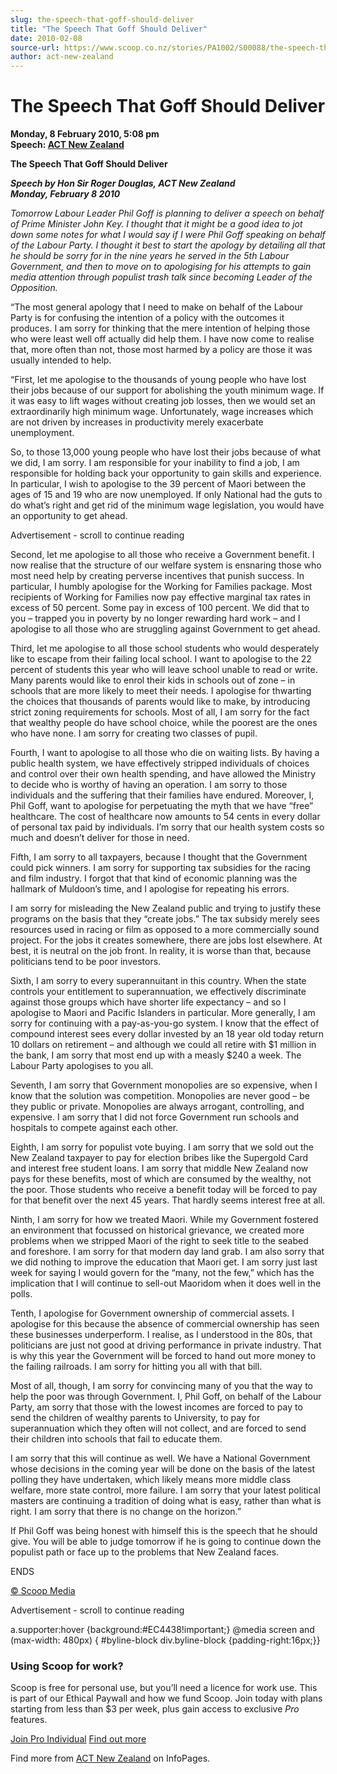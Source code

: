 ```yaml
---
slug: the-speech-that-goff-should-deliver
title: "The Speech That Goff Should Deliver"
date: 2010-02-08
source-url: https://www.scoop.co.nz/stories/PA1002/S00088/the-speech-that-goff-should-deliver.htm
author: act-new-zealand
---
```

The Speech That Goff Should Deliver
===================================

**Monday, 8 February 2010, 5:08 pm**  
**Speech: [ACT New Zealand](https://info.scoop.co.nz/ACT_New_Zealand)**

**The Speech That Goff Should Deliver**

_**Speech by Hon Sir Roger Douglas, ACT New Zealand  
Monday, February 8 2010**_

_Tomorrow Labour Leader Phil Goff is planning to deliver a speech on behalf of Prime Minister John Key. I thought that it might be a good idea to jot down some notes for what I would say if I were Phil Goff speaking on behalf of the Labour Party. I thought it best to start the apology by detailing all that he should be sorry for in the nine years he served in the 5th Labour Government, and then to move on to apologising for his attempts to gain media attention through populist trash talk since becoming Leader of the Opposition._

“The most general apology that I need to make on behalf of the Labour Party is for confusing the intention of a policy with the outcomes it produces. I am sorry for thinking that the mere intention of helping those who were least well off actually did help them. I have now come to realise that, more often than not, those most harmed by a policy are those it was usually intended to help.

“First, let me apologise to the thousands of young people who have lost their jobs because of our support for abolishing the youth minimum wage. If it was easy to lift wages without creating job losses, then we would set an extraordinarily high minimum wage. Unfortunately, wage increases which are not driven by increases in productivity merely exacerbate unemployment.

So, to those 13,000 young people who have lost their jobs because of what we did, I am sorry. I am responsible for your inability to find a job, I am responsible for holding back your opportunity to gain skills and experience. In particular, I wish to apologise to the 39 percent of Maori between the ages of 15 and 19 who are now unemployed. If only National had the guts to do what’s right and get rid of the minimum wage legislation, you would have an opportunity to get ahead.

Advertisement - scroll to continue reading





Second, let me apologise to all those who receive a Government benefit. I now realise that the structure of our welfare system is ensnaring those who most need help by creating perverse incentives that punish success. In particular, I humbly apologise for the Working for Families package. Most recipients of Working for Families now pay effective marginal tax rates in excess of 50 percent. Some pay in excess of 100 percent. We did that to you – trapped you in poverty by no longer rewarding hard work – and I apologise to all those who are struggling against Government to get ahead.

Third, let me apologise to all those school students who would desperately like to escape from their failing local school. I want to apologise to the 22 percent of students this year who will leave school unable to read or write. Many parents would like to enrol their kids in schools out of zone – in schools that are more likely to meet their needs. I apologise for thwarting the choices that thousands of parents would like to make, by introducing strict zoning requirements for schools. Most of all, I am sorry for the fact that wealthy people do have school choice, while the poorest are the ones who have none. I am sorry for creating two classes of pupil.

Fourth, I want to apologise to all those who die on waiting lists. By having a public health system, we have effectively stripped individuals of choices and control over their own health spending, and have allowed the Ministry to decide who is worthy of having an operation. I am sorry to those individuals and the suffering that their families have endured. Moreover, I, Phil Goff, want to apologise for perpetuating the myth that we have “free” healthcare. The cost of healthcare now amounts to 54 cents in every dollar of personal tax paid by individuals. I’m sorry that our health system costs so much and doesn’t deliver for those in need.

Fifth, I am sorry to all taxpayers, because I thought that the Government could pick winners. I am sorry for supporting tax subsidies for the racing and film industry. I forgot that that kind of economic planning was the hallmark of Muldoon’s time, and I apologise for repeating his errors.

I am sorry for misleading the New Zealand public and trying to justify these programs on the basis that they “create jobs.” The tax subsidy merely sees resources used in racing or film as opposed to a more commercially sound project. For the jobs it creates somewhere, there are jobs lost elsewhere. At best, it is neutral on the job front. In reality, it is worse than that, because politicians tend to be poor investors.

Sixth, I am sorry to every superannuitant in this country. When the state controls your entitlement to superannuation, we effectively discriminate against those groups which have shorter life expectancy – and so I apologise to Maori and Pacific Islanders in particular. More generally, I am sorry for continuing with a pay-as-you-go system. I know that the effect of compound interest sees every dollar invested by an 18 year old today return 10 dollars on retirement – and although we could all retire with $1 million in the bank, I am sorry that most end up with a measly $240 a week. The Labour Party apologises to you all.

Seventh, I am sorry that Government monopolies are so expensive, when I know that the solution was competition. Monopolies are never good – be they public or private. Monopolies are always arrogant, controlling, and expensive. I am sorry that I did not force Government run schools and hospitals to compete against each other.

Eighth, I am sorry for populist vote buying. I am sorry that we sold out the New Zealand taxpayer to pay for election bribes like the Supergold Card and interest free student loans. I am sorry that middle New Zealand now pays for these benefits, most of which are consumed by the wealthy, not the poor. Those students who receive a benefit today will be forced to pay for that benefit over the next 45 years. That hardly seems interest free at all.

Ninth, I am sorry for how we treated Maori. While my Government fostered an environment that focussed on historical grievance, we created more problems when we stripped Maori of the right to seek title to the seabed and foreshore. I am sorry for that modern day land grab. I am also sorry that we did nothing to improve the education that Maori get. I am sorry just last week for saying I would govern for the “many, not the few,” which has the implication that I will continue to sell-out Maoridom when it does well in the polls.

Tenth, I apologise for Government ownership of commercial assets. I apologise for this because the absence of commercial ownership has seen these businesses underperform. I realise, as I understood in the 80s, that politicians are just not good at driving performance in private industry. That is why this year the Government will be forced to hand out more money to the failing railroads. I am sorry for hitting you all with that bill.

Most of all, though, I am sorry for convincing many of you that the way to help the poor was through Government. I, Phil Goff, on behalf of the Labour Party, am sorry that those with the lowest incomes are forced to pay to send the children of wealthy parents to University, to pay for superannuation which they often will not collect, and are forced to send their children into schools that fail to educate them.

I am sorry that this will continue as well. We have a National Government whose decisions in the coming year will be done on the basis of the latest polling they have undertaken, which likely means more middle class welfare, more state control, more failure. I am sorry that your latest political masters are continuing a tradition of doing what is easy, rather than what is right. I am sorry that there is no change on the horizon.”

If Phil Goff was being honest with himself this is the speech that he should give. You will be able to judge tomorrow if he is going to continue down the populist path or face up to the problems that New Zealand faces.

ENDS  

[© Scoop Media](http://www.scoop.co.nz/about/terms.html)  

Advertisement - scroll to continue reading



a.supporter:hover {background:#EC4438!important;} @media screen and (max-width: 480px) { #byline-block div.byline-block {padding-right:16px;}}

### Using Scoop for work?

Scoop is free for personal use, but you’ll need a licence for work use. This is part of our Ethical Paywall and how we fund Scoop. Join today with plans starting from less than $3 per week, plus gain access to exclusive _Pro_ features.  
  
[Join Pro Individual](https://pro.scoop.co.nz/Individual/?from=ProIn24) [Find out more](https://pro.scoop.co.nz/using-scoop-for-work/?from=ProIn24)

Find more from [ACT New Zealand](https://info.scoop.co.nz/ACT_New_Zealand) on InfoPages.